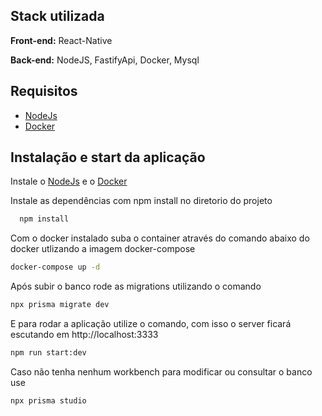 
## Stack utilizada

**Front-end:** React-Native

**Back-end:** NodeJS, FastifyApi, Docker, Mysql 


## Requisitos

- [NodeJs](https://nodejs.org/en/download)
- [Docker](https://www.docker.com/products/docker-desktop/)


## Instalação e start da aplicação

Instale o [NodeJs](https://nodejs.org/en/download)
 e o [Docker](https://www.docker.com/products/docker-desktop/)


Instale as dependências com npm install no diretorio do projeto
```bash
  npm install
```
Com o docker instalado suba o container através do comando abaixo do docker utlizando a imagem docker-compose
```bash
docker-compose up -d
```
Após subir o banco rode as migrations utilizando o comando 
```bash
npx prisma migrate dev
```

E para rodar a aplicação utilize o comando, com isso o server ficará escutando em http://localhost:3333
```bash
npm run start:dev
```

Caso não tenha nenhum workbench para modificar ou consultar o banco use
```bash
npx prisma studio
```
